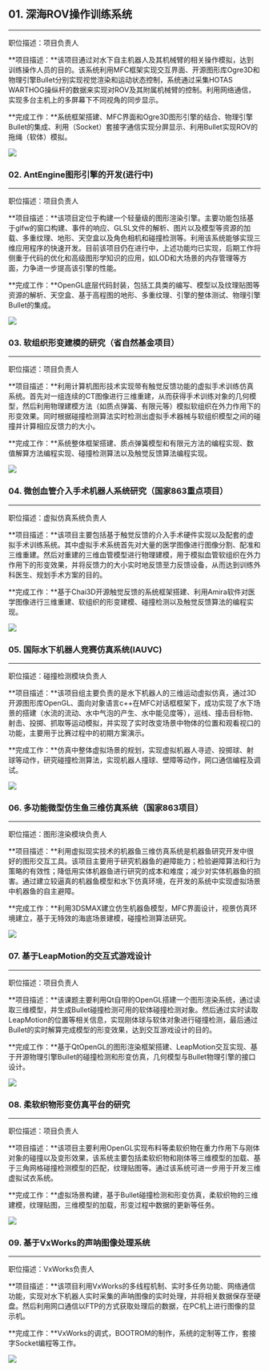 ## 01. 深海ROV操作训练系统

----

职位描述：项目负责人

**项目描述：**该项目通过对水下自主机器人及其机械臂的相关操作模拟，达到训练操作人员的目的。该系统利用MFC框架实现交互界面、开源图形库Ogre3D和物理引擎Bullet分别实现视觉渲染和运动状态控制，系统通过采集HOTAS WARTHOG操纵杆的数据来实现对ROV及其附属机械臂的控制。利用网络通信，实现多台主机上的多屏幕下不同视角的同步显示。

**完成工作：**系统框架搭建、MFC界面和Ogre3D图形引擎的结合、物理引擎Bullet的集成、利用（Socket）套接字通信实现分屏显示、利用Bullet实现ROV的拖绳（软体）模拟。

![](../images/proj1.jpg)


### 02. AntEngine图形引擎的开发(进行中)

----

职位描述：项目负责人

**项目描述：**该项目定位于构建一个轻量级的图形渲染引擎。主要功能包括基于glfw的窗口构建、事件的响应、GLSL文件的解析、图片以及模型等资源的加载、多重纹理、地形、天空盒以及角色相机和碰撞检测等。利用该系统能够实现三维应用程序的快速开发。目前该项目仍在进行中，上述功能均已实现，后期工作将侧重于代码的优化和高级图形学知识的应用，如LOD和大场景的内存管理等方面，力争进一步提高该引擎的性能。

**完成工作：**OpenGL底层代码封装，包括工具类的编写、模型以及纹理贴图等资源的解析、天空盒、基于高程图的地形、多重纹理、引擎的整体测试、物理引擎Bullet的集成。

![](../images/proj2.jpg)


### 03. 软组织形变建模的研究（省自然基金项目）

----

职位描述：项目负责人

**项目描述：**利用计算机图形技术实现带有触觉反馈功能的虚拟手术训练仿真系统。首先对一组连续的CT图像进行三维重建，从而获得手术训练对象的几何模型，然后利用物理建模方法（如质点弹簧、有限元等）模拟软组织在外力作用下的形变效果。同时根据碰撞检测算法实时检测出虚拟手术器械与软组织模型之间的碰撞并计算相应反馈力的大小。

**完成工作：**系统整体框架搭建、质点弹簧模型和有限元方法的编程实现、数值解算方法编程实现、碰撞检测算法以及触觉反馈算法编程实现。

![](../images/proj3.jpg)

### 04. 微创血管介入手术机器人系统研究（国家863重点项目）

----

职位描述：虚拟仿真系统负责人

**项目描述：**该项目主要包括基于触觉反馈的介入手术硬件实现以及配套的虚拟手术训练系统。其中虚拟手术系统首先对大量的医学图像进行图像分割、配准和三维重建。然后对重建的三维血管模型进行物理建模，用于模拟血管软组织在外力作用下的形变效果，并将反馈力的大小实时地反馈至力反馈设备，从而达到训练外科医生、规划手术方案的目的。

**完成工作：**基于Chai3D开源触觉反馈的系统框架搭建、利用Amira软件对医学图像进行三维重建、软组织的形变建模、碰撞检测以及触觉反馈算法的编程实现。

![](../images/proj4.jpg)

### 05. 国际水下机器人竞赛仿真系统(IAUVC)

----

职位描述：碰撞检测模块负责人

**项目描述：**该项目组主要负责的是水下机器人的三维运动虚拟仿真，通过3D开源图形库OpenGL、面向对象语言c++在MFC对话框框架下，成功实现了水下场景的搭建（水流的流动、水中气泡的产生、水中能见度等），巡线、撞击目标物、射击、投掷、抓取等运动模拟，并实现了实时改变场景中物体的位置和观看视口的功能，主要用于比赛过程中的初期方案演示。

**完成工作：**仿真中整体虚拟场景的规划，实现虚拟机器人寻迹、投掷球、射球等动作，研究碰撞检测算法，实现机器人撞球、壁障等动作，网口通信编程及调试。

![](../images/proj5.jpg)

### 06. 多功能微型仿生鱼三维仿真系统（国家863项目）

----

职位描述：图形渲染模块负责人

**项目描述：**利用虚拟现实技术的机器鱼三维仿真系统是机器鱼研究开发中很好的图形交互工具。该项目主要用于研究机器鱼的避障能力；检验避障算法和行为策略的有效性；降低用实体机器鱼进行研究的成本和难度；减少对实体机器鱼的损害。通过建立较逼真的机器鱼模型和水下仿真环境，在开发的系统中实现虚拟场景中机器鱼的自主避障。

**完成工作：**利用3DSMAX建立仿生机器鱼模型，MFC界面设计，视景仿真环境建立，基于无特效的海底场景建模，碰撞检测算法研究。

![](../images/proj6.jpg)

### 07. 基于LeapMotion的交互式游戏设计

----

职位描述：项目负责人

**项目描述：**该课题主要利用Qt自带的OpenGL搭建一个图形渲染系统，通过读取三维模型，并生成Bullet碰撞检测可用的软体碰撞检测对象。然后通过实时读取LeapMotion的位置等相关信息，实现刚体球与软体对象进行碰撞检测，最后通过Bullet的实时解算完成模型的形变效果，达到交互游戏设计的目的。

**完成工作：**基于QtOpenGL的图形渲染框架搭建、LeapMotion交互实现、基于开源物理引擎Bullet的碰撞检测和形变仿真，几何模型与Bullet物理引擎的接口设计。

![](../images/proj7.jpg)

### 08. 柔软织物形变仿真平台的研究

----

职位描述：项目负责人

**项目描述：**该项目主要利用OpenGL实现布料等柔软织物在重力作用下与刚体对象的碰撞以及变形效果，该系统主要包括柔软织物和刚体等三维模型的加载、基于三角网格碰撞检测模型的匹配，纹理贴图等。通过该系统可进一步用于开发三维虚拟试衣系统。

**完成工作：**虚拟场景构建，基于Bullet碰撞检测和形变仿真，柔软织物的三维建模，纹理贴图，三维模型的加载，形变过程中数据的更新等任务。

![](../images/proj8.jpg)

### 09. 基于VxWorks的声呐图像处理系统

----

职位描述：VxWorks负责人

**项目描述：**该项目利用VxWorks的多线程机制、实时多任务功能、网络通信功能，实现对水下机器人实时采集的声呐图像的实时处理，并将相关数据保存至硬盘。然后利用网口通信以FTP的方式获取处理后的数据，在PC机上进行图像的显示机。

**完成工作：**VxWorks的调式，BOOTROM的制作，系统的定制等工作，套接字Socket编程等工作。

![](../images/proj9.jpg)